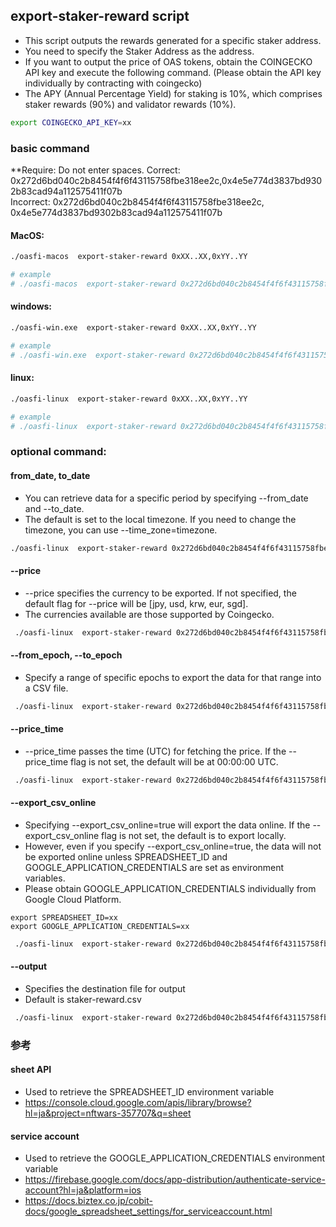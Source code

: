 ## export-staker-reward script

* This script outputs the rewards generated for a specific staker address.
* You need to specify the Staker Address as the address.
* If you want to output the price of OAS tokens, obtain the COINGECKO API key and execute the following command. (Please obtain the API key individually by contracting with coingecko)
* The APY (Annual Percentage Yield) for staking is 10%, which comprises staker rewards (90%) and validator rewards (10%).

```bash
export COINGECKO_API_KEY=xx
```

### basic command

**Require: Do not enter spaces.
Correct: 0x272d6bd040c2b8454f4f6f43115758fbe318ee2c,0x4e5e774d3837bd9302b83cad94a112575411f07b  
Incorrect: 0x272d6bd040c2b8454f4f6f43115758fbe318ee2c,  0x4e5e774d3837bd9302b83cad94a112575411f07b  

#### MacOS:

```bash
./oasfi-macos  export-staker-reward 0xXX..XX,0xYY..YY

# example
# ./oasfi-macos  export-staker-reward 0x272d6bd040c2b8454f4f6f43115758fbe318ee2c,0x4e5e774d3837bd9302b83cad94a112575411f07b  
```

#### windows:

```bash
./oasfi-win.exe  export-staker-reward 0xXX..XX,0xYY..YY

# example
# ./oasfi-win.exe  export-staker-reward 0x272d6bd040c2b8454f4f6f43115758fbe318ee2c,0x4e5e774d3837bd9302b83cad94a112575411f07b  
```

#### linux:

```bash
./oasfi-linux  export-staker-reward 0xXX..XX,0xYY..YY

# example
# ./oasfi-linux  export-staker-reward 0x272d6bd040c2b8454f4f6f43115758fbe318ee2c,0x4e5e774d3837bd9302b83cad94a112575411f07b  
```

### optional command:  

#### from_date, to_date

* You can retrieve data for a specific period by specifying --from_date and --to_date.
* The default is set to the local timezone. If you need to change the timezone, you can use --time_zone=timezone.

```bash
./oasfi-linux  export-staker-reward 0x272d6bd040c2b8454f4f6f43115758fbe318ee2c,0x4e5e774d3837bd9302b83cad94a112575411f07b  --from_date=2023-08-16T10:00:00 --to_date=2023-10-16T10:00:00
```

#### --price

* --price specifies the currency to be exported. If not specified, the default flag for --price will be [jpy, usd, krw, eur, sgd].
* The currencies available are those supported by Coingecko.

```bash
 ./oasfi-linux  export-staker-reward 0x272d6bd040c2b8454f4f6f43115758fbe318ee2c,0x4e5e774d3837bd9302b83cad94a112575411f07b  --price=jpy
```

#### --from_epoch, --to_epoch

* Specify a range of specific epochs to export the data for that range into a CSV file.

```bash
 ./oasfi-linux  export-staker-reward 0x272d6bd040c2b8454f4f6f43115758fbe318ee2c,0x4e5e774d3837bd9302b83cad94a112575411f07b   --from_epoch=246 --to_epoch=247
```

#### --price_time

* --price_time passes the time (UTC) for fetching the price. If the --price_time flag is not set, the default will be at 00:00:00 UTC.

```bash
 ./oasfi-linux  export-staker-reward 0x272d6bd040c2b8454f4f6f43115758fbe318ee2c,0x4e5e774d3837bd9302b83cad94a112575411f07b --price_time=10:00:00
```

#### --export_csv_online

* Specifying --export_csv_online=true will export the data online. If the --export_csv_online flag is not set, the default is to export locally.
* However, even if you specify --export_csv_online=true, the data will not be exported online unless SPREADSHEET_ID and GOOGLE_APPLICATION_CREDENTIALS are set as environment variables.
* Please obtain GOOGLE_APPLICATION_CREDENTIALS individually from Google Cloud Platform.
```
export SPREADSHEET_ID=xx
export GOOGLE_APPLICATION_CREDENTIALS=xx
```

```bash
 ./oasfi-linux  export-staker-reward 0x272d6bd040c2b8454f4f6f43115758fbe318ee2c,0x4e5e774d3837bd9302b83cad94a112575411f07b  --export_csv_online=true
```

#### --output

* Specifies the destination file for output
* Default is staker-reward.csv

```bash
 ./oasfi-linux  export-staker-reward 0x272d6bd040c2b8454f4f6f43115758fbe318ee2c,0x4e5e774d3837bd9302b83cad94a112575411f07b  -o=output.csv
```

### 参考

#### sheet API
* Used to retrieve the SPREADSHEET_ID environment variable
* https://console.cloud.google.com/apis/library/browse?hl=ja&project=nftwars-357707&q=sheet

#### service account
* Used to retrieve the GOOGLE_APPLICATION_CREDENTIALS environment variable
* https://firebase.google.com/docs/app-distribution/authenticate-service-account?hl=ja&platform=ios
* https://docs.biztex.co.jp/cobit-docs/google_spreadsheet_settings/for_serviceaccount.html
